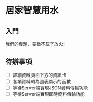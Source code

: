 # 居家智慧用水

## 入門
我們的專題，要做不玩了放火!

## 待辦事項
- [ ] 詳細資料頁面下方的資訊卡
- [ ] 各項資料轉為圖表顯示的函數
- [ ] 等待Server端實現JSON資料傳輸功能
- [ ] 等待Server端實現即時資料傳輸功能
